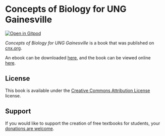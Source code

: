 # Concepts of Biology for UNG Gainesville

[![Open in Gitpod](https://gitpod.io/button/open-in-gitpod.svg)](https://gitpod.io/from-referrer/)

_Concepts of Biology for UNG Gainesville_ is a book that was published on [cnx.org](https://cnx.org/).

An ebook can be downloaded [here](https://github.com/cnx-user-books/cnxbook-concepts-of-biology-for-ung-gainesville/releases/latest), and the book can be viewed online [here](https://github.com/cnx-user-books/cnxbook-concepts-of-biology-for-ung-gainesville/releases/latest).

## License
This book is available under the [Creative Commons Attribution License](./LICENSE) license.

## Support
If you would like to support the creation of free textbooks for students, your [donations are welcome](https://riceconnect.rice.edu/donation/support-openstax-banner).
